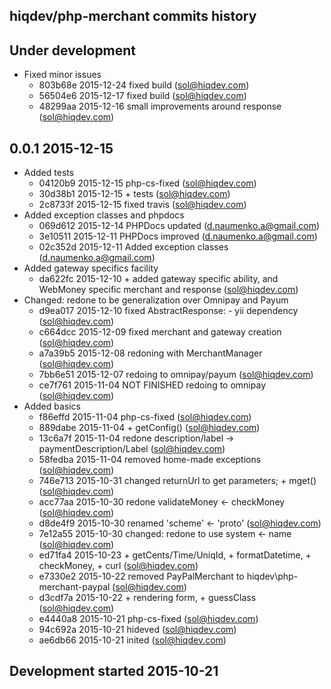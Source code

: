 hiqdev/php-merchant commits history
-----------------------------------

## Under development

- Fixed minor issues
    - 803b68e 2015-12-24 fixed build (sol@hiqdev.com)
    - 56504e6 2015-12-17 fixed build (sol@hiqdev.com)
    - 48299aa 2015-12-16 small improvements around response (sol@hiqdev.com)

## 0.0.1 2015-12-15

- Added tests
    - 04120b9 2015-12-15 php-cs-fixed (sol@hiqdev.com)
    - 30d38b1 2015-12-15 + tests (sol@hiqdev.com)
    - 2c8733f 2015-12-15 fixed travis (sol@hiqdev.com)
- Added exception classes and phpdocs
    - 069d612 2015-12-14 PHPDocs updated (d.naumenko.a@gmail.com)
    - 3e10511 2015-12-11 PHPDocs improved (d.naumenko.a@gmail.com)
    - 02c352d 2015-12-11 Added exception classes (d.naumenko.a@gmail.com)
- Added gateway specifics facility
    - da622fc 2015-12-10 + added gateway specific ability, and WebMoney specific merchant and response (sol@hiqdev.com)
- Changed: redone to be generalization over Omnipay and Payum
    - d9ea017 2015-12-10 fixed AbstractResponse: - yii dependency (sol@hiqdev.com)
    - c664dcc 2015-12-09 fixed merchant and gateway creation (sol@hiqdev.com)
    - a7a39b5 2015-12-08 redoning with MerchantManager (sol@hiqdev.com)
    - 7bb6e51 2015-12-07 redoing to omnipay/payum (sol@hiqdev.com)
    - ce7f761 2015-11-04 NOT FINISHED redoing to omnipay (sol@hiqdev.com)
- Added basics
    - f86effd 2015-11-04 php-cs-fixed (sol@hiqdev.com)
    - 889dabe 2015-11-04 + getConfig() (sol@hiqdev.com)
    - 13c6a7f 2015-11-04 redone description/label -> paymentDescription/Label (sol@hiqdev.com)
    - 58fedba 2015-11-04 removed home-made exceptions (sol@hiqdev.com)
    - 746e713 2015-10-31 changed returnUrl to get parameters; + mget() (sol@hiqdev.com)
    - acc77aa 2015-10-30 redone validateMoney <- checkMoney (sol@hiqdev.com)
    - d8de4f9 2015-10-30 renamed 'scheme' <- 'proto' (sol@hiqdev.com)
    - 7e12a55 2015-10-30 changed: redone to use system <- name (sol@hiqdev.com)
    - ed71fa4 2015-10-23 + getCents/Time/UniqId, + formatDatetime, + checkMoney, + curl (sol@hiqdev.com)
    - e7330e2 2015-10-22 removed PayPalMerchant to hiqdev\php-merchant-paypal (sol@hiqdev.com)
    - d3cdf7a 2015-10-22 + rendering form, + guessClass (sol@hiqdev.com)
    - e4440a8 2015-10-21 php-cs-fixed (sol@hiqdev.com)
    - 94c692a 2015-10-21 hideved (sol@hiqdev.com)
    - ae6db66 2015-10-21 inited (sol@hiqdev.com)

## Development started 2015-10-21

